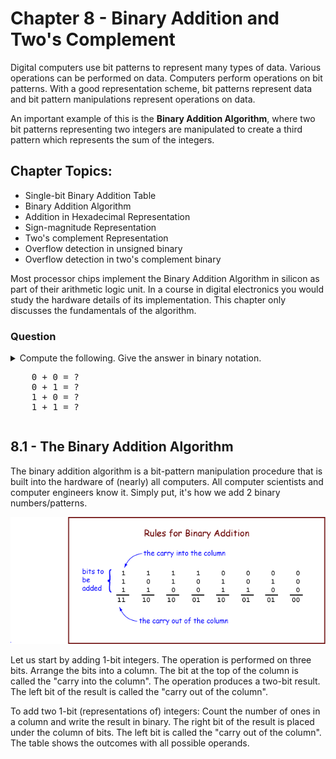 # Chapter 8 - Binary Addition and Two's Complement

Digital computers use bit patterns to represent many types of data. Various operations can be performed on data. Computers perform operations on bit patterns. With a good representation scheme, bit patterns represent data and bit pattern manipulations represent operations on data.

An important example of this is the **Binary Addition Algorithm**, where two bit patterns representing two integers are manipulated to create a third pattern which represents the sum of the integers.

## Chapter Topics:
* Single-bit Binary Addition Table
* Binary Addition Algorithm
* Addition in Hexadecimal Representation
* Sign-magnitude Representation
* Two's complement Representation
* Overflow detection in unsigned binary
* Overflow detection in two's complement binary

Most processor chips implement the Binary Addition Algorithm in silicon as part of their arithmetic logic unit. In a course in digital electronics you would study the hardware details of its implementation. This chapter only discusses the fundamentals of the algorithm.

### Question
<details>
    <summary>
    Compute the following. Give the answer in binary notation.
<pre>
    0 + 0 = ?
    0 + 1 = ?
    1 + 0 = ?
    1 + 1 = ?</pre>
    </summary>
    In binary:
<pre>
    0 + 0 = 0
    0 + 1 = 1
    1 + 0 = 1
    1 + 1 = 10</pre>
</details>

## 8.1 - The Binary Addition Algorithm
The binary addition algorithm is a bit-pattern manipulation procedure that is built into the hardware of (nearly) all computers. All computer scientists and computer engineers know it.  Simply put, it's how we add 2 binary numbers/patterns.

![binary addition algorithm](./images/ch08-binaryaddition.gif)

Let us start by adding 1-bit integers. The operation is performed on three bits. Arrange the bits into a column. The bit at the top of the column is called the "carry into the column". The operation produces a two-bit result. The left bit of the result is called the "carry out of the column".

To add two 1-bit (representations of) integers: Count the number of ones in a column and write the result in binary. The right bit of the result is placed under the column of bits. The left bit is called the "carry out of the column". The table shows the outcomes with all possible operands.
